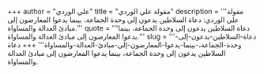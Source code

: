 +++
author = "علي الوردي"
title = "مقولة علي الوردي"
description = '''مقولة علي الوردي: دعاة السلاطين يدعون إلى وحدة الجماعة، بينما يدعوا المعارضون إلى مبادئ العدالة والمساواة.'''
quote = '''دعاة السلاطين يدعون إلى وحدة الجماعة، بينما يدعوا المعارضون إلى مبادئ العدالة والمساواة.'''
slug = '''دعاة-السلاطين-يدعون-إلى-وحدة-الجماعة،-بينما-يدعوا-المعارضون-إلى-مبادئ-العدالة-والمساواة'''
+++
دعاة السلاطين يدعون إلى وحدة الجماعة، بينما يدعوا المعارضون إلى مبادئ العدالة والمساواة.
